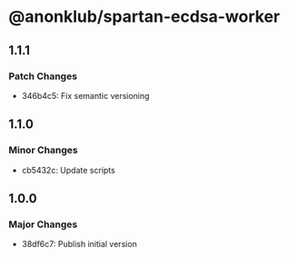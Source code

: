 # @anonklub/spartan-ecdsa-worker

## 1.1.1

### Patch Changes

- 346b4c5: Fix semantic versioning

## 1.1.0

### Minor Changes

- cb5432c: Update scripts

## 1.0.0

### Major Changes

- 38df6c7: Publish initial version
